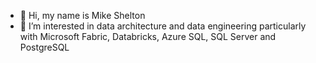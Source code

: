 - 👋 Hi, my name is Mike Shelton
- 👀 I’m interested in data architecture and data engineering particularly with Microsoft Fabric, Databricks, Azure SQL, SQL Server and PostgreSQL


<!---
mshelt/mshelt is a ✨ special ✨ repository because its `README.md` (this file) appears on your GitHub profile.
You can click the Preview link to take a look at your changes.

- 🌱 I’m currently learning ...
- 💞️ I’m looking to collaborate on ...
- 📫 How to reach me ...
--->
